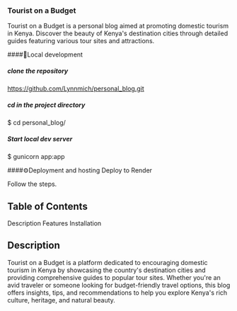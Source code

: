 ### Tourist on a Budget
Tourist on a Budget is a personal blog aimed at promoting domestic tourism in Kenya. Discover the beauty of Kenya's destination cities through detailed guides featuring various tour sites and attractions.


####🔧Local development
##### clone the repository
https://github.com/Lynnmich/personal_blog.git

##### cd in the project directory
$ cd personal_blog/

##### Start local dev server
$ gunicorn app:app

####⚙️Deployment and hosting
Deploy to Render

Follow the steps.


## Table of Contents
Description
Features
Installation


## Description
 Tourist on a Budget is a platform dedicated to encouraging domestic tourism in Kenya by showcasing the country's destination cities and providing comprehensive guides to popular tour sites. Whether you're an avid traveler or someone looking for budget-friendly travel options, this blog offers insights, tips, and recommendations to help you explore Kenya's rich culture, heritage, and natural beauty.



